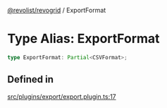 [@revolist/revogrid](README.md) / ExportFormat

# Type Alias: ExportFormat

```ts
type ExportFormat: Partial<CSVFormat>;
```

## Defined in

[src/plugins/export/export.plugin.ts:17](https://github.com/revolist/revogrid/blob/339b58d64f0e4822db63d040318421d77ef85671/src/plugins/export/export.plugin.ts#L17)
